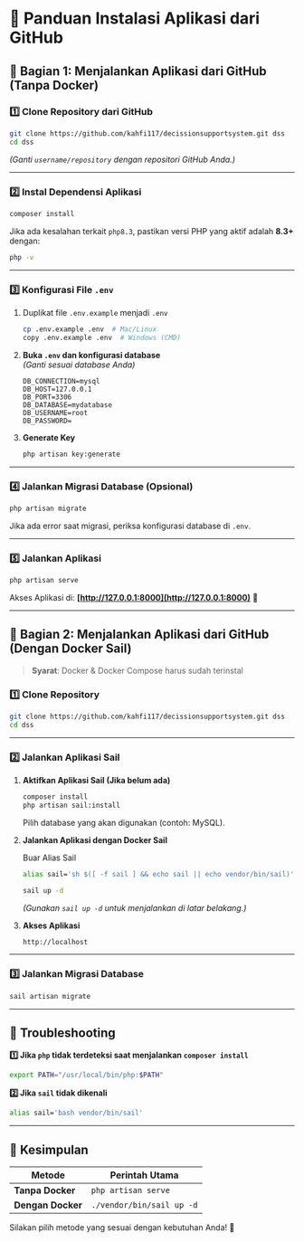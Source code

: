 # 🚀 Panduan Instalasi Aplikasi dari GitHub

## 📌 Bagian 1: Menjalankan Aplikasi dari GitHub (Tanpa Docker)

### 1️⃣ Clone Repository dari GitHub
```sh
git clone https://github.com/kahfi117/decissionsupportsystem.git dss
cd dss
```
*(Ganti `username/repository` dengan repositori GitHub Anda.)*

---

### 2️⃣ Instal Dependensi Aplikasi
```sh
composer install
```

Jika ada kesalahan terkait `php8.3`, pastikan versi PHP yang aktif adalah **8.3+** dengan:
```sh
php -v
```

---

### 3️⃣ Konfigurasi File `.env`
1. Duplikat file `.env.example` menjadi `.env`
   ```sh
   cp .env.example .env  # Mac/Linux
   copy .env.example .env  # Windows (CMD)
   ```
2. **Buka `.env` dan konfigurasi database**  
   *(Ganti sesuai database Anda)*
   ```env
   DB_CONNECTION=mysql
   DB_HOST=127.0.0.1
   DB_PORT=3306
   DB_DATABASE=mydatabase
   DB_USERNAME=root
   DB_PASSWORD=
   ```
3. **Generate Key**
   ```sh
   php artisan key:generate
   ```

---

### 4️⃣ Jalankan Migrasi Database (Opsional)
```sh
php artisan migrate
```
Jika ada error saat migrasi, periksa konfigurasi database di `.env`.

---

### 5️⃣ Jalankan Aplikasi
```sh
php artisan serve
```
Akses Aplikasi di: **[http://127.0.0.1:8000](http://127.0.0.1:8000)** 🚀

---

## 📌 Bagian 2: Menjalankan Aplikasi dari GitHub (Dengan Docker Sail)
> **Syarat**: Docker & Docker Compose harus sudah terinstal

### 1️⃣ Clone Repository
```sh
git clone https://github.com/kahfi117/decissionsupportsystem.git dss
cd dss
```

---

### 2️⃣ Jalankan Aplikasi Sail
1. **Aktifkan Aplikasi Sail (Jika belum ada)**
   ```sh
   composer install
   php artisan sail:install
   ```
   Pilih database yang akan digunakan (contoh: MySQL).

2. **Jalankan Aplikasi dengan Docker Sail**

   Buar Alias Sail
   ```sh
   alias sail='sh $([ -f sail ] && echo sail || echo vendor/bin/sail)'
   ```
   ```sh
   sail up -d
   ```
   *(Gunakan `sail up -d` untuk menjalankan di latar belakang.)*

4. **Akses Aplikasi**
   ```sh
   http://localhost
   ```

---

### 3️⃣ Jalankan Migrasi Database
```sh
sail artisan migrate
```

---

## 📌 Troubleshooting

**1️⃣ Jika `php` tidak terdeteksi saat menjalankan `composer install`**
```sh
export PATH="/usr/local/bin/php:$PATH"
```

**2️⃣ Jika `sail` tidak dikenali**
```sh
alias sail='bash vendor/bin/sail'
```

---

## 📌 Kesimpulan
| Metode | Perintah Utama |
|--------|---------------|
| **Tanpa Docker** | `php artisan serve` |
| **Dengan Docker** | `./vendor/bin/sail up -d` |

Silakan pilih metode yang sesuai dengan kebutuhan Anda! 🚀
